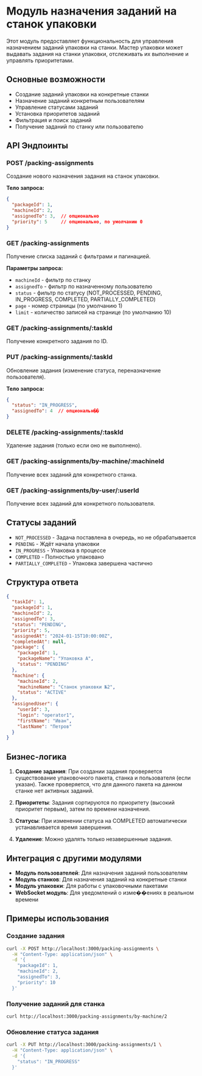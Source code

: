 # Модуль назначения заданий на станок упаковки

Этот модуль предоставляет функциональность для управления назначением заданий упаковки на станки. Мастер упаковки может выдавать задания на станки упаковки, отслеживать их выполнение и управлять приоритетами.

## Основные возможности

- Создание заданий упаковки на конкретные станки
- Назначение заданий конкретным пользователям
- Управление статусами заданий
- Установка приоритетов заданий
- Фильтрация и поиск заданий
- Получение заданий по станку или пользователю

## API Эндпоинты

### POST /packing-assignments
Создание нового назначения задания на станок упаковки.

**Тело запроса:**
```json
{
  "packageId": 1,
  "machineId": 2,
  "assignedTo": 3,  // опционально
  "priority": 5     // опционально, по умолчанию 0
}
```

### GET /packing-assignments
Получение списка заданий с фильтрами и пагинацией.

**Параметры запроса:**
- `machineId` - фильтр по станку
- `assignedTo` - фильтр по назначенному пользователю
- `status` - фильтр по статусу (NOT_PROCESSED, PENDING, IN_PROGRESS, COMPLETED, PARTIALLY_COMPLETED)
- `page` - номер страницы (по умолчанию 1)
- `limit` - количество записей на странице (по умолчанию 10)

### GET /packing-assignments/:taskId
Получение конкретного задания по ID.

### PUT /packing-assignments/:taskId
Обновление задания (изменение статуса, переназначение пользователя).

**Тело запроса:**
```json
{
  "status": "IN_PROGRESS",
  "assignedTo": 4  // опциональн��
}
```

### DELETE /packing-assignments/:taskId
Удаление задания (только если оно не выполнено).

### GET /packing-assignments/by-machine/:machineId
Получение всех заданий для конкретного станка.

### GET /packing-assignments/by-user/:userId
Получение всех заданий для конкретного пользователя.

## Статусы заданий

- `NOT_PROCESSED` - Задача поставлена в очередь, но не обрабатывается
- `PENDING` - Ждёт начала упаковки
- `IN_PROGRESS` - Упаковка в процессе
- `COMPLETED` - Полностью упаковано
- `PARTIALLY_COMPLETED` - Упаковка завершена частично

## Структура ответа

```json
{
  "taskId": 1,
  "packageId": 1,
  "machineId": 2,
  "assignedTo": 3,
  "status": "PENDING",
  "priority": 5,
  "assignedAt": "2024-01-15T10:00:00Z",
  "completedAt": null,
  "package": {
    "packageId": 1,
    "packageName": "Упаковка А",
    "status": "PENDING"
  },
  "machine": {
    "machineId": 2,
    "machineName": "Станок упаковки №2",
    "status": "ACTIVE"
  },
  "assignedUser": {
    "userId": 3,
    "login": "operator1",
    "firstName": "Иван",
    "lastName": "Петров"
  }
}
```

## Бизнес-логика

1. **Создание задания**: При создании задания проверяется существование упаковочного пакета, станка и пользователя (если указан). Также проверяется, что для данного пакета на данном станке нет активных заданий.

2. **Приоритеты**: Задания сортируются по приоритету (высокий приоритет первым), затем по времени назначения.

3. **Статусы**: При изменении статуса на COMPLETED автоматически устанавливается время завершения.

4. **Удаление**: Можно удалять только незавершенные задания.

## Интеграция с другими модулями

- **Модуль пользователей**: Для назначения заданий пользователям
- **Модуль станков**: Для назначения заданий на конкретные станки
- **Модуль упаковки**: Для работы с упаковочными пакетами
- **WebSocket модуль**: Для уведомлений о изме��ениях в реальном времени

## Примеры использования

### Создание задания
```bash
curl -X POST http://localhost:3000/packing-assignments \
  -H "Content-Type: application/json" \
  -d '{
    "packageId": 1,
    "machineId": 2,
    "assignedTo": 3,
    "priority": 10
  }'
```

### Получение заданий для станка
```bash
curl http://localhost:3000/packing-assignments/by-machine/2
```

### Обновление статуса задания
```bash
curl -X PUT http://localhost:3000/packing-assignments/1 \
  -H "Content-Type: application/json" \
  -d '{
    "status": "IN_PROGRESS"
  }'
```